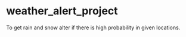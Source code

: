 # weather_alert_project
To get rain and snow alter if there is high probability in given locations. 
